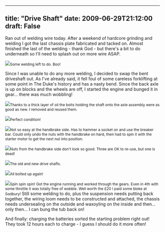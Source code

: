 
---
title: "Drive Shaft"
date: 2009-06-29T21:12:00
draft: False
---

Ran out of welding wire today.  After a weekend of hardcore grinding and welding I got the last chassis plate fabricated and tacked on.  Almost finished the last of the welding - thank God - but there's a bit to do underneath so I'll need to splash out on more wire ASAP.

<a href="http://danandtheduke.co.uk/uploaded_images/IMG_0722-788282.jpg"><img src="http://danandtheduke.co.uk/uploaded_images/IMG_0722-788277.jpg"/></a><span style="font-size:85%;">Some welding left to do.  Boo!</span>

Since I was unable to do any more welding, I decided to swap the bent driveshaft out.  As I've already said, it fell foul of some careless forklifting at some point in The Duke's history and has a nasty bend.  Since the back axle is up on blocks and the wheels are off, I started the engine and bunged it in gear... there was much wobbling!

<a href="http://danandtheduke.co.uk/uploaded_images/IMG_0726-788326.jpg"><img src="http://danandtheduke.co.uk/uploaded_images/IMG_0726-788305.jpg"/></a><span style="font-size:85%;">Thanks to a thick layer of oil the bolts holding the shaft onto the axle assembly were as good as new.  I removed and reused them.</span>

<a href="http://danandtheduke.co.uk/uploaded_images/IMG_0727-731536.jpg"><img src="http://danandtheduke.co.uk/uploaded_images/IMG_0727-731514.jpg"/></a><span style="font-size:85%;">Perfect condition!</span>

<a href="http://danandtheduke.co.uk/uploaded_images/IMG_0739-784968.jpg"><img src="http://danandtheduke.co.uk/uploaded_images/IMG_0739-784943.jpg"/></a><span style="font-size:85%;">Not so easy at the handbrake side.  Has to hammer a socket on and use the breaker bar.  Could only undo the nuts with the handbrake on hard, then had to spin it with the starter motor to get the next nut into position.</span>

<a href="http://danandtheduke.co.uk/uploaded_images/IMG_0742-785020.jpg"><img src="http://danandtheduke.co.uk/uploaded_images/IMG_0742-784994.jpg"/></a><span style="font-size:85%;">Nuts from the handbrake side don't look so good.  Three are OK to re-use, but one is dead!</span>

<a href="http://danandtheduke.co.uk/uploaded_images/IMG_0736-731584.jpg"><img src="http://danandtheduke.co.uk/uploaded_images/IMG_0736-731560.jpg"/></a><span style="font-size:85%;">The old and new drive shafts.</span>

<a href="http://danandtheduke.co.uk/uploaded_images/IMG_0743-700962.jpg"><img src="http://danandtheduke.co.uk/uploaded_images/IMG_0743-700959.jpg"/></a><span style="font-size:85%;">All bolted up again!</span>

<a href="http://danandtheduke.co.uk/uploaded_images/IMG_0746-700986.jpg"><img src="http://danandtheduke.co.uk/uploaded_images/IMG_0746-700983.jpg"/></a><span style="font-size:85%;">Spin spin spin!  Got the engine running and worked through the gears.  Even in 4th with some throttle it was totally free of wobble.  Well worth the £20 I paid some bloke at Sodbury!
</span>
Still some welding to do, plus the suspension needs putting back together, the wiring loom needs to be constructed and attached, the chassis needs undersealing on the outside and waxoyling on the inside and then... only then... I can bung the tub back on!

And finally:  charging the batteries sorted the starting problem right out!  They took 12 hours each to charge - I guess I should do it more often!